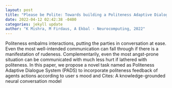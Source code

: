 ```yaml
--- 
layout: post 
title: "Please be Polite: Towards building a Politeness Adaptive Dialogue System for Goal-oriented Conversations" 
date: 2022-04-12 02:42:38 -0400 
categories: jekyll update 
author: "K Mishra, M Firdaus, A Ekbal - Neurocomputing, 2022" 
--- 
```

Politeness embalms interactions, putting the parties in conversation at ease. Even the most well-intended communication can fall through if there is a manifestation of rudeness. Complementarily, even the most angst-prone situation can be communicated with much less hurt if lathered with politeness. In this paper, we propose a novel task named as Politeness Adaptive Dialogue System (PADS) to incorporate politeness feedback of agents actions according to user s mood and Cites: A knowledge-grounded neural conversation model